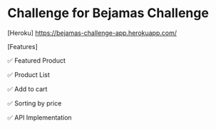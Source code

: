 # Challenge for Bejamas Challenge

[Heroku] https://bejamas-challenge-app.herokuapp.com/


[Features]


✅ Featured Product

✅ Product List

✅ Add to cart

✅ Sorting by price

✅ API Implementation

